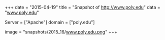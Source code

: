 
+++
date = "2015-04-19"
title = "Snapshot of http://www.poly.edu"
data = "www.poly.edu"

Server = ["Apache"]
domain = ["poly.edu"]

  image = "snapshots/2015_16/www.poly.edu.png"
+++
#
